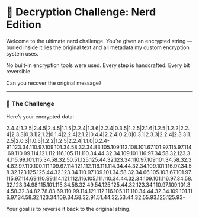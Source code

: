 # 🔐 Decryption Challenge: Nerd Edition

Welcome to the ultimate nerd challenge. You’re given an encrypted string — buried inside it lies the original text and all metadata my custom encryption system uses.

No built-in encryption tools were used.
Every step is handcrafted. Every bit reversible.

Can you recover the original message?

---

### 🧩 The Challenge

Here’s your encrypted data:


2.4.4|1.2.5|2.4.5|2.4.5|1.1.5|2.2.4|1.3.6|2.2.4|0.3.5|1.2.5|2.1.6|1.2.5|1.2.2|2.2.4|2.3.3|0.3.1|2.1.2|0.1.4|2.2.4|2.1.2|0.4.4|2.2.4|0.2.0|0.3.1|2.3.3|2.2.4|2.3.3|1.2.5|2.0.3|1.0.5|1.2.2|1.2.5|2.2.4|1.1.0|0.2.4-91.123.34.110.97.109.101.34.58.32.34.83.105.109.112.108.101.67.101.97.115.97.114.69.110.99.114.121.112.116.105.111.110.34.44.32.34.109.101.116.97.34.58.32.123.34.115.99.101.115.34.58.32.50.51.125.125.44.32.123.34.110.97.109.101.34.58.32.34.82.97.110.100.111.109.67.114.121.112.116.111.114.34.44.32.34.109.101.116.97.34.58.32.123.125.125.44.32.123.34.110.97.109.101.34.58.32.34.66.105.103.67.101.97.115.97.114.69.110.99.114.121.112.116.105.111.110.34.44.32.34.109.101.116.97.34.58.32.123.34.98.115.101.115.34.58.32.49.54.125.125.44.32.123.34.110.97.109.101.34.58.32.34.82.78.83.69.110.99.114.121.112.116.105.111.110.34.44.32.34.109.101.116.97.34.58.32.123.34.109.34.58.32.91.51.44.32.53.44.32.55.93.125.125.93-

Your goal is to reverse it back to the original string.